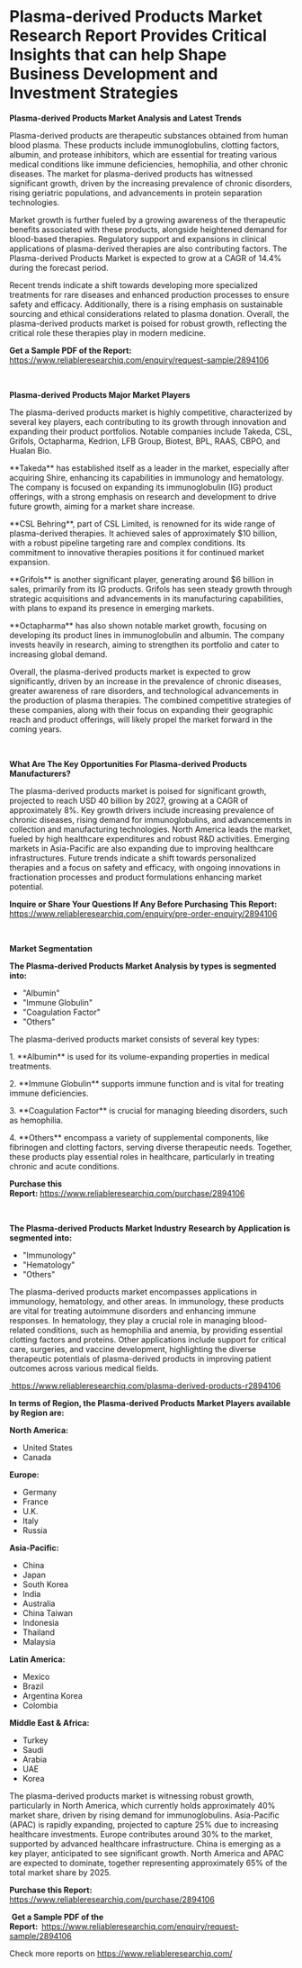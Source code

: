 <p><h1>Plasma-derived Products Market Research Report Provides Critical Insights that can help Shape Business Development and Investment Strategies</h1></p><p><strong>Plasma-derived Products Market Analysis and Latest Trends</strong></p>
<p><p>Plasma-derived products are therapeutic substances obtained from human blood plasma. These products include immunoglobulins, clotting factors, albumin, and protease inhibitors, which are essential for treating various medical conditions like immune deficiencies, hemophilia, and other chronic diseases. The market for plasma-derived products has witnessed significant growth, driven by the increasing prevalence of chronic disorders, rising geriatric populations, and advancements in protein separation technologies.</p><p>Market growth is further fueled by a growing awareness of the therapeutic benefits associated with these products, alongside heightened demand for blood-based therapies. Regulatory support and expansions in clinical applications of plasma-derived therapies are also contributing factors. The Plasma-derived Products Market is expected to grow at a CAGR of 14.4% during the forecast period. </p><p>Recent trends indicate a shift towards developing more specialized treatments for rare diseases and enhanced production processes to ensure safety and efficacy. Additionally, there is a rising emphasis on sustainable sourcing and ethical considerations related to plasma donation. Overall, the plasma-derived products market is poised for robust growth, reflecting the critical role these therapies play in modern medicine.</p></p>
<p><strong>Get a Sample PDF of the Report:&nbsp;</strong> <a href="https://www.reliableresearchiq.com/enquiry/request-sample/2894106?utm_campaign=2443&utm_medium=2&utm_source=Github&utm_content=ia&utm_term=15032025&utm_id=plasma-derived-products">https://www.reliableresearchiq.com/enquiry/request-sample/2894106</a></p>
<p>&nbsp;</p>
<p><strong>Plasma-derived Products Major Market Players</strong></p>
<p><p>The plasma-derived products market is highly competitive, characterized by several key players, each contributing to its growth through innovation and expanding their product portfolios. Notable companies include Takeda, CSL, Grifols, Octapharma, Kedrion, LFB Group, Biotest, BPL, RAAS, CBPO, and Hualan Bio.</p><p>**Takeda** has established itself as a leader in the market, especially after acquiring Shire, enhancing its capabilities in immunology and hematology. The company is focused on expanding its immunoglobulin (IG) product offerings, with a strong emphasis on research and development to drive future growth, aiming for a market share increase.</p><p>**CSL Behring**, part of CSL Limited, is renowned for its wide range of plasma-derived therapies. It achieved sales of approximately $10 billion, with a robust pipeline targeting rare and complex conditions. Its commitment to innovative therapies positions it for continued market expansion.</p><p>**Grifols** is another significant player, generating around $6 billion in sales, primarily from its IG products. Grifols has seen steady growth through strategic acquisitions and advancements in its manufacturing capabilities, with plans to expand its presence in emerging markets.</p><p>**Octapharma** has also shown notable market growth, focusing on developing its product lines in immunoglobulin and albumin. The company invests heavily in research, aiming to strengthen its portfolio and cater to increasing global demand.</p><p>Overall, the plasma-derived products market is expected to grow significantly, driven by an increase in the prevalence of chronic diseases, greater awareness of rare disorders, and technological advancements in the production of plasma therapies. The combined competitive strategies of these companies, along with their focus on expanding their geographic reach and product offerings, will likely propel the market forward in the coming years.</p></p>
<p>&nbsp;</p>
<p><strong>What Are The Key Opportunities For Plasma-derived Products Manufacturers?</strong></p>
<p><p>The plasma-derived products market is poised for significant growth, projected to reach USD 40 billion by 2027, growing at a CAGR of approximately 8%. Key growth drivers include increasing prevalence of chronic diseases, rising demand for immunoglobulins, and advancements in collection and manufacturing technologies. North America leads the market, fueled by high healthcare expenditures and robust R&D activities. Emerging markets in Asia-Pacific are also expanding due to improving healthcare infrastructures. Future trends indicate a shift towards personalized therapies and a focus on safety and efficacy, with ongoing innovations in fractionation processes and product formulations enhancing market potential.</p></p>
<p><strong>Inquire or Share Your Questions If Any Before Purchasing This Report:</strong> <a href="https://www.reliableresearchiq.com/enquiry/pre-order-enquiry/2894106?utm_campaign=2443&utm_medium=2&utm_source=Github&utm_content=ia&utm_term=15032025&utm_id=plasma-derived-products">https://www.reliableresearchiq.com/enquiry/pre-order-enquiry/2894106</a></p>
<p>&nbsp;</p>
<p><strong>Market Segmentation</strong></p>
<p><strong>The Plasma-derived Products Market Analysis by types is segmented into:</strong></p>
<p><ul><li>"Albumin"</li><li>"Immune Globulin"</li><li>"Coagulation Factor"</li><li>"Others"</li></ul></p>
<p><p>The plasma-derived products market consists of several key types: </p><p>1. **Albumin** is used for its volume-expanding properties in medical treatments.</p><p>2. **Immune Globulin** supports immune function and is vital for treating immune deficiencies.</p><p>3. **Coagulation Factor** is crucial for managing bleeding disorders, such as hemophilia.</p><p>4. **Others** encompass a variety of supplemental components, like fibrinogen and clotting factors, serving diverse therapeutic needs. Together, these products play essential roles in healthcare, particularly in treating chronic and acute conditions.</p></p>
<p><strong>Purchase this Report:&nbsp;</strong><a href="https://www.reliableresearchiq.com/purchase/2894106?utm_campaign=2443&utm_medium=2&utm_source=Github&utm_content=ia&utm_term=15032025&utm_id=plasma-derived-products">https://www.reliableresearchiq.com/purchase/2894106</a></p>
<p>&nbsp;</p>
<p><strong>The Plasma-derived Products Market Industry Research by Application is segmented into:</strong></p>
<p><ul><li>"Immunology"</li><li>"Hematology"</li><li>"Others"</li></ul></p>
<p><p>The plasma-derived products market encompasses applications in immunology, hematology, and other areas. In immunology, these products are vital for treating autoimmune disorders and enhancing immune responses. In hematology, they play a crucial role in managing blood-related conditions, such as hemophilia and anemia, by providing essential clotting factors and proteins. Other applications include support for critical care, surgeries, and vaccine development, highlighting the diverse therapeutic potentials of plasma-derived products in improving patient outcomes across various medical fields.</p></p>
<p><a href="https://www.reliableresearchiq.com/plasma-derived-products-r2894106?utm_campaign=2443&utm_medium=2&utm_source=Github&utm_content=ia&utm_term=15032025&utm_id=plasma-derived-products">&nbsp;https://www.reliableresearchiq.com/plasma-derived-products-r2894106</a></p>
<p><strong>In terms of Region, the Plasma-derived Products Market Players available by Region are:</strong></p>
<p>
    <p> <strong> North America: </strong>
        <ul>
            <li>United States</li>
            <li>Canada</li>
        </ul>
        </p> 
    <p> <strong> Europe: </strong>
        <ul>
            <li>Germany</li>
            <li>France</li>
            <li>U.K.</li>
            <li>Italy</li>
            <li>Russia</li>
        </ul>
        </p> 
    <p> <strong> Asia-Pacific: </strong>
        <ul>
            <li>China</li>
            <li>Japan</li>
            <li>South Korea</li>
            <li>India</li>
            <li>Australia</li>
            <li>China Taiwan</li>
            <li>Indonesia</li>
            <li>Thailand</li>
            <li>Malaysia</li>
        </ul>
        </p> 
    <p> <strong> Latin America: </strong>
        <ul>
            <li>Mexico</li>
            <li>Brazil</li>
            <li>Argentina Korea</li>
            <li>Colombia</li>
        </ul>
        </p> 
    <p> <strong> Middle East & Africa: </strong>
        <ul>
            <li>Turkey</li>
            <li>Saudi</li>
            <li>Arabia</li>
            <li>UAE</li>
            <li>Korea</li>
        </ul>
    </p>
    </p>
<p><p>The plasma-derived products market is witnessing robust growth, particularly in North America, which currently holds approximately 40% market share, driven by rising demand for immunoglobulins. Asia-Pacific (APAC) is rapidly expanding, projected to capture 25% due to increasing healthcare investments. Europe contributes around 30% to the market, supported by advanced healthcare infrastructure. China is emerging as a key player, anticipated to see significant growth. North America and APAC are expected to dominate, together representing approximately 65% of the total market share by 2025.</p></p>
<p><strong>Purchase this Report: </strong><a href="https://www.reliableresearchiq.com/purchase/2894106?utm_campaign=2443&utm_medium=2&utm_source=Github&utm_content=ia&utm_term=15032025&utm_id=plasma-derived-products">https://www.reliableresearchiq.com/purchase/2894106</a></p>
<p>&nbsp;<strong>Get a Sample PDF of the Report:&nbsp;&nbsp;</strong><a href="https://www.reliableresearchiq.com/enquiry/request-sample/2894106?utm_campaign=2443&utm_medium=2&utm_source=Github&utm_content=ia&utm_term=15032025&utm_id=plasma-derived-products">https://www.reliableresearchiq.com/enquiry/request-sample/2894106</a></p>
<p><strong></strong></p>
<p>Check more reports on <a href="https://www.reliableresearchiq.com/?utm_campaign=2443&utm_medium=2&utm_source=Github&utm_content=ia&utm_term=15032025&utm_id=plasma-derived-products">https://www.reliableresearchiq.com/</a></p>